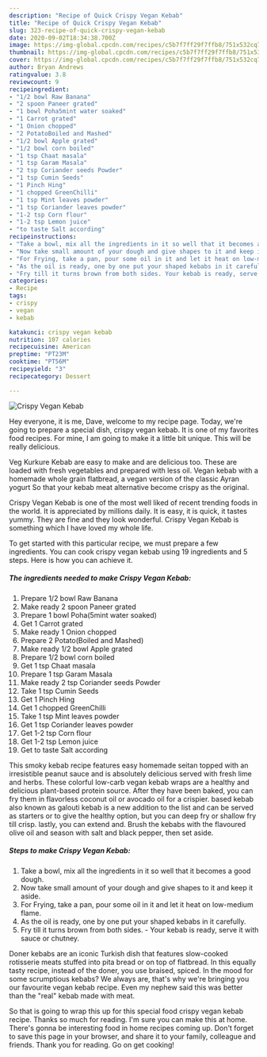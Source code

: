 ```yaml
---
description: "Recipe of Quick Crispy Vegan Kebab"
title: "Recipe of Quick Crispy Vegan Kebab"
slug: 323-recipe-of-quick-crispy-vegan-kebab
date: 2020-09-02T18:34:38.700Z
image: https://img-global.cpcdn.com/recipes/c5b7f7ff29f7ffb8/751x532cq70/crispy-vegan-kebab-recipe-main-photo.jpg
thumbnail: https://img-global.cpcdn.com/recipes/c5b7f7ff29f7ffb8/751x532cq70/crispy-vegan-kebab-recipe-main-photo.jpg
cover: https://img-global.cpcdn.com/recipes/c5b7f7ff29f7ffb8/751x532cq70/crispy-vegan-kebab-recipe-main-photo.jpg
author: Bryan Andrews
ratingvalue: 3.8
reviewcount: 9
recipeingredient:
- "1/2 bowl Raw Banana"
- "2 spoon Paneer grated"
- "1 bowl Poha5mint water soaked"
- "1 Carrot grated"
- "1 Onion chopped"
- "2 PotatoBoiled and Mashed"
- "1/2 bowl Apple grated"
- "1/2 bowl corn boiled"
- "1 tsp Chaat masala"
- "1 tsp Garam Masala"
- "2 tsp Coriander seeds Powder"
- "1 tsp Cumin Seeds"
- "1 Pinch Hing"
- "1 chopped GreenChilli"
- "1 tsp Mint leaves powder"
- "1 tsp Coriander leaves powder"
- "1-2 tsp Corn flour"
- "1-2 tsp Lemon juice"
- "to taste Salt according"
recipeinstructions:
- "Take a bowl, mix all the ingredients in it so well that it becomes a good dough."
- "Now take small amount of your dough and give shapes to it and keep it aside."
- "For Frying, take a pan, pour some oil in it and let it heat on low-medium flame."
- "As the oil is ready, one by one put your shaped kebabs in it carefully."
- "Fry till it turns brown from both sides. Your kebab is ready, serve it with sauce or chutney."
categories:
- Recipe
tags:
- crispy
- vegan
- kebab

katakunci: crispy vegan kebab 
nutrition: 107 calories
recipecuisine: American
preptime: "PT23M"
cooktime: "PT56M"
recipeyield: "3"
recipecategory: Dessert

---
```



![Crispy Vegan Kebab](https://img-global.cpcdn.com/recipes/c5b7f7ff29f7ffb8/751x532cq70/crispy-vegan-kebab-recipe-main-photo.jpg)

Hey everyone, it is me, Dave, welcome to my recipe page. Today, we're going to prepare a special dish, crispy vegan kebab. It is one of my favorites food recipes. For mine, I am going to make it a little bit unique. This will be really delicious.

Veg Kurkure Kebab are easy to make and are delicious too. These are loaded with fresh vegetables and prepared with less oil. Vegan kebab with a homemade whole grain flatbread, a vegan version of the classic Ayran yogurt So that your kebab meat alternative become crispy as the original.

Crispy Vegan Kebab is one of the most well liked of recent trending foods in the world. It is appreciated by millions daily. It is easy, it is quick, it tastes yummy. They are fine and they look wonderful. Crispy Vegan Kebab is something which I have loved my whole life.


To get started with this particular recipe, we must prepare a few ingredients. You can cook crispy vegan kebab using 19 ingredients and 5 steps. Here is how you can achieve it.

##### The ingredients needed to make Crispy Vegan Kebab:

1. Prepare 1/2 bowl Raw Banana
1. Make ready 2 spoon Paneer grated
1. Prepare 1 bowl Poha(5mint water soaked)
1. Get 1 Carrot grated
1. Make ready 1 Onion chopped
1. Prepare 2 Potato(Boiled and Mashed)
1. Make ready 1/2 bowl Apple grated
1. Prepare 1/2 bowl corn boiled
1. Get 1 tsp Chaat masala
1. Prepare 1 tsp Garam Masala
1. Make ready 2 tsp Coriander seeds Powder
1. Take 1 tsp Cumin Seeds
1. Get 1 Pinch Hing
1. Get 1 chopped GreenChilli
1. Take 1 tsp Mint leaves powder
1. Get 1 tsp Coriander leaves powder
1. Get 1-2 tsp Corn flour
1. Get 1-2 tsp Lemon juice
1. Get to taste Salt according


This smoky kebab recipe features easy homemade seitan topped with an irresistible peanut sauce and is absolutely delicious served with fresh lime and herbs. These colorful low-carb vegan kebab wraps are a healthy and delicious plant-based protein source. After they have been baked, you can fry them in flavorless coconut oil or avocado oil for a crispier. based kebab also known as galouti kebab is a new addition to the list and can be served as starters or to give the healthy option, but you can deep fry or shallow fry till crisp. lastly, you can extend and. Brush the kebabs with the flavoured olive oil and season with salt and black pepper, then set aside. 

##### Steps to make Crispy Vegan Kebab:

1. Take a bowl, mix all the ingredients in it so well that it becomes a good dough.
1. Now take small amount of your dough and give shapes to it and keep it aside.
1. For Frying, take a pan, pour some oil in it and let it heat on low-medium flame.
1. As the oil is ready, one by one put your shaped kebabs in it carefully.
1. Fry till it turns brown from both sides. - Your kebab is ready, serve it with sauce or chutney.


Doner kebabs are an iconic Turkish dish that features slow-cooked rotisserie meats stuffed into pita bread or on top of flatbread. In this equally tasty recipe, instead of the doner, you use braised, spiced. In the mood for some scrumptious kebabs? We always are, that&#39;s why we&#39;re bringing you our favourite vegan kebab recipe. Even my nephew said this was better than the &#34;real&#34; kebab made with meat. 

So that is going to wrap this up for this special food crispy vegan kebab recipe. Thanks so much for reading. I'm sure you can make this at home. There's gonna be interesting food in home recipes coming up. Don't forget to save this page in your browser, and share it to your family, colleague and friends. Thank you for reading. Go on get cooking!
